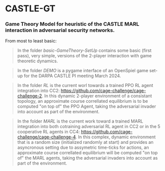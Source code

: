 # CASTLE-GT
### Game Theory Model for heuristic of the CASTLE MARL interaction in adversarial security networks.

From most to least basic:

> In the folder *basic-GameTheory-SetUp* contains some basic (first pass), very simple, versions of the 2-player interaction with game theoretic dynamics.

> In the folder *DEMO* is a pygame interface of an OpenSpiel game set-up for the DARPA CASTLE PI meeting March 2024.

> In the folder *RL* is the current worl towards a trained PPO RL agent integration into CC2: https://github.com/cage-challenge/cage-challenge-2. In this dynamic 2-player environment of a consistant topology, an approximate course correllated equilibrium is to be computed "on top of" the PPO Agent, taking the adversarial invader into account as part of the environment.

> In the folder *MARL* is the current work toward a trained MARL integration into both cotraining adversarial RL agent in CC2 or in the 5 cooperative RL agents in CC4: https://github.com/cage-challenge/cage-challenge-4. In this complex, dynamic environment that is a random size (initialized randomly at start) and provides an asyncronous setting due to assymetric time-ticks for actions, an approximate course correllated equilibrium will be computed "on top of" the MARL agents, taking the adversarial invaders into account as part of the environment. 
